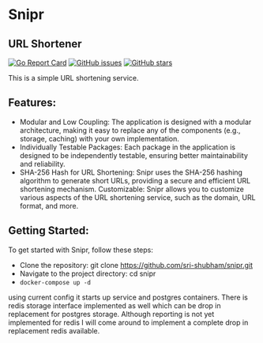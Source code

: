 # Snipr
## URL Shortener

[![Go Report Card](https://goreportcard.com/badge/github.com/sri-shubham/neon)](https://goreportcard.com/report/github.com/sri-shubham/snipr)
[![GitHub issues](https://img.shields.io/github/issues/sri-shubham/neon)](https://github.com/sri-shubham/snipr/issues)
[![GitHub stars](https://img.shields.io/github/stars/sri-shubham/neon)](https://github.com/sri-shubham/snipr/stargazers)


This is a simple URL shortening service.

## Features:
- Modular and Low Coupling: The application is designed with a modular architecture, making it easy to replace any of the components (e.g., storage, caching) with your own implementation.
- Individually Testable Packages: Each package in the application is designed to be independently testable, ensuring better maintainability and reliability.
- SHA-256 Hash for URL Shortening: Snipr uses the SHA-256 hashing algorithm to generate short URLs, providing a secure and efficient URL shortening mechanism.
Customizable: Snipr allows you to customize various aspects of the URL shortening service, such as the domain, URL format, and more.

## Getting Started:
To get started with Snipr, follow these steps:
- Clone the repository: git clone https://github.com/sri-shubham/snipr.git
- Navigate to the project directory: cd snipr
- `docker-compose up -d`

using current config it starts up service and postgres containers. There is redis storage interface implemented as well which can be drop in replacement for postgres storage. Although reporting is not yet implemented for redis I will come around to implement a complete drop in replacement redis available.
